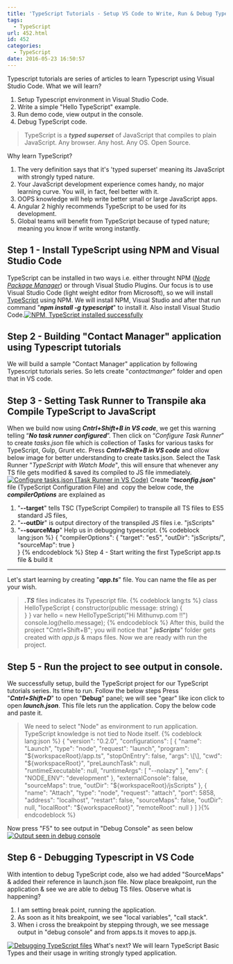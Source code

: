 ```yaml
---
title: 'TypeScript Tutorials - Setup VS Code to Write, Run & Debug Typescript'
tags:
  - TypeScript
url: 452.html
id: 452
categories:
  - TypeScript
date: 2016-05-23 16:50:57
---
```


Typescript tutorials are series of articles to learn Typescript using Visual Studio Code. What we will learn?

1.  Setup Typescript environment in Visual Studio Code.
2.  Write a simple "Hello TypeScript" example.
3.  Run demo code, view output in the console.
4.  Debug TypeScript code.

> TypeScript is a _**typed superset**_ of JavaScript that compiles to plain JavaScript. Any browser. Any host. Any OS. Open Source.

Why learn TypeScript?

1.  The very definition says that it's 'typed superset' meaning its JavaScript with strongly typed nature.
2.  Your JavaScript development experience comes handy, no major learning curve. You will, in fact, feel better with it.
3.  OOPS knowledge will help write better small or large JavaScript apps.
4.  Angular 2 highly recommends TypeScript to be used for its development.
5.  Global teams will benefit from TypeScript because of typed nature; meaning you know if write wrong instantly.

Step 1 - Install TypeScript using NPM and Visual Studio Code
------------------------------------------------------------

TypeScript can be installed in two ways i.e. either throught NPM ([_Node Package Manager_](https://docs.npmjs.com/getting-started/installing-node)) or through Visual Studio Plugins. Our focus is to use Visual Studio Code (light weight editor from Microsoft), so we will install [TypeScript](https://www.typescriptlang.org/) using NPM. We will install NPM, Visual Studio and after that run command "_**npm install -g typescript**_" to install it. Also install Visual Studio Code.[![NPM, TypeScript installed successfully](http://www.mithunvp.com/wp-content/uploads/2016/05/typescript-1.png)](http://www.mithunvp.com/wp-content/uploads/2016/05/typescript-1.png)

Step 2 - Building "Contact Manager" application using Typescript tutorials
--------------------------------------------------------------------------

We will build a sample "Contact Manager" application by following Typescript tutorials series. So lets create "_contactmanger_" folder and open that in VS code.

Step 3 - Setting Task Runner to Transpile aka Compile TypeScript to JavaScript
------------------------------------------------------------------------------

When we build now using _**Cntrl+Shift+B in VS code**_, we get this warning telling “_**No task runner configured**_”. Then click on “_Configure Task Runner_” to create _tasks.json_ file which is collection of Tasks for various tasks for TypeScript, Gulp, Grunt etc. Press _**Cntrl+Shift+B in VS code**_ and ollow below image for better understanding to create tasks.json. Select the Task Runner "_TypeScript with Watch Mode_", this will ensure that whenever any TS file gets modified & saved its compiled to JS file immediately.[![Configure tasks.json (Task Runner in VS Code)](http://www.mithunvp.com/wp-content/uploads/2016/05/Video_2016-05-23_144107-big.gif)](http://www.mithunvp.com/wp-content/uploads/2016/05/Video_2016-05-23_144107-big.gif) Create "_**tsconfig.json**_" file (TypeScript Configuration File) and  copy the below code, the _**compilerOptions**_ are explained as

1.  "**--target**" tells TSC (TypeScript Compiler) to transpile all TS files to ES5 standard JS files,
2.  "**--outDir**" is output directory of the transpiled JS files i.e. "jsScripts"
3.  "**--sourceMap**" Help us in debugging typescript.
{% codeblock lang:json %}
{
    "compilerOptions": {
        "target": "es5", 
        "outDir": "jsScripts/",
        "sourceMap": true
    }    
}
{% endcodeblock %}
Step 4 - Start writing the first TypeScript app.ts file & build it
------------------------------------------------------------------

Let's start learning by creating "_**app.ts**_" file. You can name the file as per your wish.

> _**.TS**_ files indicates its Typescript file.
{% codeblock lang:ts %}
class HelloTypeScript {
    constructor(public message: string) {       
    }
}
var hello = new HelloTypeScript("Hi Mithunvp.com !!")
console.log(hello.message);
{% endcodeblock %}
After this, build the project "Cntrl+Shift+B"; you will notice that " _**jsScripts**_" folder gets created with _app.js_ & maps files. Now we are ready with run the project.

Step 5 - Run the project to see output in console.
--------------------------------------------------

We successfully setup, build the TypeScript project for our TypeScript tutorials series. Its time to run. Follow the below steps Press "_**Cntrl+Shift+D**_" to open "**Debug**" panel; we will see "gear" like icon click to open _**launch.json**_. This file lets run the application. Copy the below code and paste it.

> We need to select "Node" as environment to run application. TypeScript knowledge is not tied to Node itself.
{% codeblock lang:json %}
{
    "version": "0.2.0",
    "configurations": \[
        {
            "name": "Launch",
            "type": "node",
            "request": "launch",
            "program": "${workspaceRoot}/app.ts",
            "stopOnEntry": false,
            "args": \[\],
            "cwd": "${workspaceRoot}",
            "preLaunchTask": null,            
            "runtimeExecutable": null,
            "runtimeArgs": \[
                "--nolazy"
            \],
            "env": {
                "NODE_ENV": "development"
            },
            "externalConsole": false,
            "sourceMaps": true,
            "outDir": "${workspaceRoot}/jsScripts"
        },
        {
            "name": "Attach",
            "type": "node",
            "request": "attach",
            "port": 5858,
            "address": "localhost",
            "restart": false,
            "sourceMaps": false,
            "outDir": null,
            "localRoot": "${workspaceRoot}",
            "remoteRoot": null
        }
    \]
}{% endcodeblock %}

Now press "F5" to see output in "Debug Console" as seen below [![Output seen in debug console](http://www.mithunvp.com/wp-content/uploads/2016/05/2016-05-23_160010.png)](http://www.mithunvp.com/wp-content/uploads/2016/05/2016-05-23_160010.png)

Step 6 - Debugging Typescript in VS Code
----------------------------------------

With intention to debug TypeScript code, also we had added "SourceMaps" & added their reference in launch.json file. Now place breakpoint, run the application & see we are able to debug TS files. Observe what is happening?

1.  I am setting break point, running the application.
2.  As soon as it hits breakpoint, we see "local variables", "call stack".
3.  When i cross the breakpoint by stepping through, we see message output in "debug console" and from apps.ts it moves to app.js.

[![Debugging TypeScript files](http://www.mithunvp.com/wp-content/uploads/2016/05/Video_2016-05-23_160851.gif)](http://www.mithunvp.com/wp-content/uploads/2016/05/Video_2016-05-23_160851.gif) What's next? We will learn TypeScript Basic Types and their usage in writing strongly typed application.